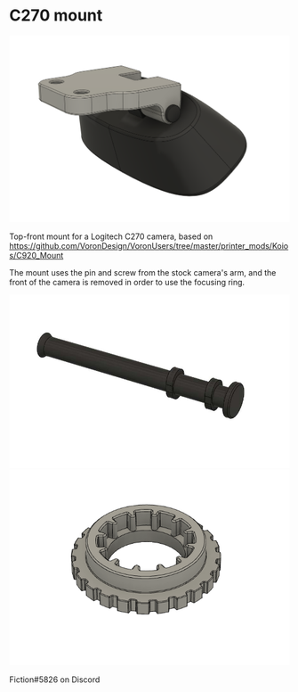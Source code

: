 # C270 mount #

![](./Images/C270_mount.png)

Top-front mount for a Logitech C270 camera, based on https://github.com/VoronDesign/VoronUsers/tree/master/printer_mods/Koios/C920_Mount

The mount uses the pin and screw from the stock camera's arm, and the front of the camera is removed in order to use the focusing ring.

![](./Images/C270_pin.jpg)
![](./Images/C270_focusing_ring.png)

Fiction#5826 on Discord
